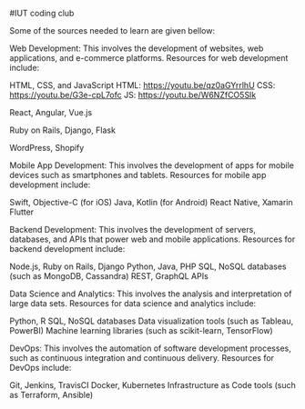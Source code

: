 #IUT coding club


Some of the sources needed to learn are given bellow:

Web Development: This involves the development of websites, web applications, and e-commerce platforms. Resources for web development include:

HTML, CSS, and JavaScript
HTML: https://youtu.be/qz0aGYrrlhU
CSS:  https://youtu.be/G3e-cpL7ofc
JS:   https://youtu.be/W6NZfCO5SIk

React, Angular, Vue.js

Ruby on Rails, Django, Flask

WordPress, Shopify


Mobile App Development: This involves the development of apps for mobile devices such as smartphones and tablets. Resources for mobile app development include:

Swift, Objective-C (for iOS)
Java, Kotlin (for Android)
React Native, Xamarin
Flutter


Backend Development: This involves the development of servers, databases, and APIs that power web and mobile applications. Resources for backend development include:

Node.js, Ruby on Rails, Django
Python, Java, PHP
SQL, NoSQL databases (such as MongoDB, Cassandra)
REST, GraphQL APIs


Data Science and Analytics: This involves the analysis and interpretation of large data sets. Resources for data science and analytics include:

Python, R
SQL, NoSQL databases
Data visualization tools (such as Tableau, PowerBI)
Machine learning libraries (such as scikit-learn, TensorFlow)

DevOps: This involves the automation of software development processes, such as continuous integration and continuous delivery. Resources for DevOps include:

Git, Jenkins, TravisCI
Docker, Kubernetes
Infrastructure as Code tools (such as Terraform, Ansible)

